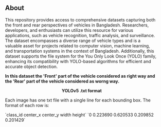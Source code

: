 ## About

<p> This repository provides access to comprehensive datasets capturing both the front and rear perspectives of vehicles in Bangladesh. Researchers, developers, and enthusiasts can utilize this resource for various applications, such as vehicle recognition, traffic analysis, and surveillance. The dataset encompasses a diverse range of vehicle types and is a valuable asset for projects related to computer vision, machine learning, and transportation systems in the context of Bangladesh. Additionally, this dataset supports the file system for the You Only Look Once (YOLO) family, enhancing its compatibility with YOLO-based algorithms for efficient and accurate object detection.
</p>

<b>In this dataset the 'Front' part of the vehicle considered as right way and the 'Rear' part of the vehicle considered as worng way.</b>

<p align="center"><b>YOLOv5 .txt format</b></p>
<p>Each image has one txt file with a single line for each bounding box. The format of each row is:</p>
`class_id center_x center_y width height`
`0 0.223690 0.620533 0.209852 0.201429`
